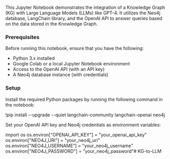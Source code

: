 This Jupyter Notebook demonstrates the integration of a Knowledge Graph (KG) with Large Language Models (LLMs) like GPT-4. It utilizes the Neo4j database, LangChain library, and the OpenAI API to answer queries based on the data stored in the Knowledge Graph.

### Prerequisites
Before running this notebook, ensure that you have the following:

* Python 3.x installed
* Google Colab or a local Jupyter Notebook environment
* Access to the OpenAI API (with an API key)
* A Neo4j database instance (with credentials)


### Setup
Install the required Python packages by running the following command in the notebook: 

!pip install --upgrade --quiet langchain-community langchain-openai neo4j

Set your OpenAI API key and Neo4j credentials as environment variables: 

import os
os.environ["OPENAI_API_KEY"] = "your_openai_api_key"
os.environ["NEO4J_URI"] = "your_neo4j_uri"
os.environ["NEO4J_USERNAME"] = "your_neo4j_username"
os.environ["NEO4J_PASSWORD"] = "your_neo4j_password"#   K G - t o - L L M  
 